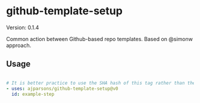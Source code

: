 # github-template-setup

Version: 0.1.4

Common action between Github-based repo templates. Based on @simonw approach.

## Usage

```yaml

# It is better practice to use the SHA hash of this tag rather than the tag itself.
- uses: ajparsons/github-template-setup@v0
  id: example-step 

```

